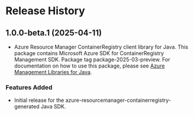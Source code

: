 # Release History

## 1.0.0-beta.1 (2025-04-11)

- Azure Resource Manager ContainerRegistry client library for Java. This package contains Microsoft Azure SDK for ContainerRegistry Management SDK.  Package tag package-2025-03-preview. For documentation on how to use this package, please see [Azure Management Libraries for Java](https://aka.ms/azsdk/java/mgmt).
### Features Added

- Initial release for the azure-resourcemanager-containerregistry-generated Java SDK.

